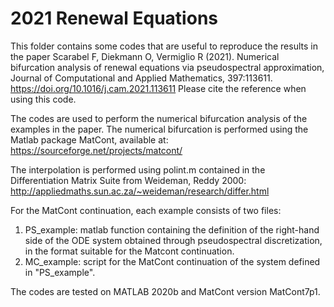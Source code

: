 # 2021 Renewal Equations

This folder contains some codes that are useful to reproduce the results in the paper
Scarabel F, Diekmann O, Vermiglio R (2021). Numerical bifurcation analysis of renewal equations via pseudospectral approximation, 
Journal of Computational and Applied Mathematics, 397:113611. https://doi.org/10.1016/j.cam.2021.113611
Please cite the reference when using this code.

The codes are used to perform the numerical bifurcation analysis of the examples in the paper.
The numerical bifurcation is performed using the Matlab package MatCont, available at: https://sourceforge.net/projects/matcont/

The interpolation is performed using polint.m contained in the Differentiation Matrix Suite
from Weideman, Reddy 2000: http://appliedmaths.sun.ac.za/~weideman/research/differ.html

For the MatCont continuation, each example consists of two files:
1) PS_example: matlab function containing the definition of the right-hand side of the ODE system obtained through pseudospectral discretization, in the format suitable for the Matcont continuation.
2) MC_example: script for the MatCont continuation of the system defined in "PS_example".

The codes are tested on MATLAB 2020b and MatCont version MatCont7p1.
